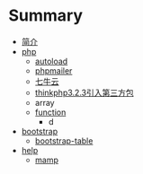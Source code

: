# Summary

* [简介](README.md)
* [php](php.md)
   * [autoload](php/autoload.md)
   * [phpmailer](php/phpmailer.md)
   * [七牛云](php/qiniuyun.md)
   * [thinkphp3.2.3引入第三方包](php/tp.md)
   * array
   * [function](php/function.md)
       * d
* [bootstrap](bootstrap.md)
   * [bootstrap-table](bootstrap/bootstrap-table.md)
* [help](help.md)
   * [mamp](help/mamp.md)

